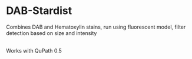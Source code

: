 # DAB-Stardist
Combines DAB and Hematoxylin stains, run using fluorescent model, filter detection based on size and intensity

<br> Works with QuPath 0.5
